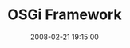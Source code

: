 ---
layout: event
title:  "OSGi Framework"
date:   2008-02-21 19:15:00
tags: events
speakers:
 - dlinsin
 - mgrammling
location: uni-ka-hs101
---